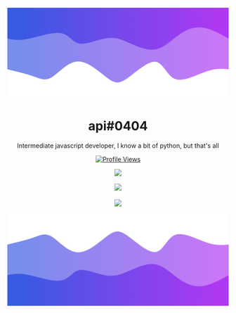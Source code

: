 ![Header](./header.png)

<h1 align="center">api#0404</h1>
<p align="center">Intermediate javascript developer, I know a bit of python, but that's all</p>
<a href="https://github.com/api0404">
  <p align="center">
    <img src="https://komarev.com/ghpvc/?username=api0404" alt="Profile Views">
  </p>
</a>

<p align="center">
  <img src="https://github-readme-stats.vercel.app/api/?username=api0404&title_color=4F8CC9&text_color=9f9f9f&show_icons=true&bg_color=00000000&hide_border=true&icon_color=4F8CC9&hide_title=true&count_private=true" />
</p>

<p align="center">
  <img src="https://discord.c99.nl/widget/theme-4/853261587061014549.png" />
  <br />
  <br />
  <img src="https://github-profile-trophy.vercel.app/?username=0404&theme=nord&margin-w=15&margin-h=1&column=6" />
</p>

![Footer](./footer.png)

